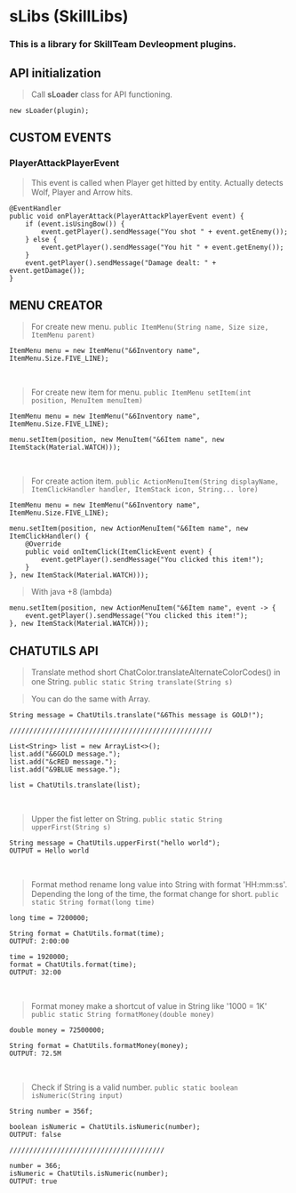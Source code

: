 
# sLibs (SkillLibs)
### This is a library for SkillTeam Devleopment plugins.


## API initialization

> Call **sLoader** class for API functioning.
```
new sLoader(plugin);
```

## CUSTOM EVENTS
### PlayerAttackPlayerEvent
> This event is called when Player get hitted by entity.
> Actually detects Wolf, Player and Arrow hits.
```
@EventHandler
public void onPlayerAttack(PlayerAttackPlayerEvent event) {
	if (event.isUsingBow()) {
		event.getPlayer().sendMessage("You shot " + event.getEnemy());
	} else {
		event.getPlayer().sendMessage("You hit " + event.getEnemy());
	}
	event.getPlayer().sendMessage("Damage dealt: " + event.getDamage());
}
```
## MENU CREATOR
> For create new menu.
`public ItemMenu(String name, Size size, ItemMenu parent)`
```
ItemMenu menu = new ItemMenu("&6Inventory name", ItemMenu.Size.FIVE_LINE);
```
&nbsp;
> For create new item for menu.
`public ItemMenu setItem(int position, MenuItem menuItem)`
```
ItemMenu menu = new ItemMenu("&6Inventory name", ItemMenu.Size.FIVE_LINE);

menu.setItem(position, new MenuItem("&6Item name", new ItemStack(Material.WATCH)));
```

&nbsp; &nbsp;

> For create action item.
`public ActionMenuItem(String displayName, ItemClickHandler handler, ItemStack icon, String... lore)`
```
ItemMenu menu = new ItemMenu("&6Inventory name", ItemMenu.Size.FIVE_LINE);

menu.setItem(position, new ActionMenuItem("&6Item name", new ItemClickHandler() {
    @Override
    public void onItemClick(ItemClickEvent event) {
        event.getPlayer().sendMessage("You clicked this item!");
    }
}, new ItemStack(Material.WATCH)));
```

> With java +8 (lambda)
```
menu.setItem(position, new ActionMenuItem("&6Item name", event -> {
    event.getPlayer().sendMessage("You clicked this item!");
}, new ItemStack(Material.WATCH)));
```

## CHATUTILS API
> Translate method short ChatColor.translateAlternateColorCodes() in one String.
`public static String translate(String s)`

> You can do the same with Array. 
```
String message = ChatUtils.translate("&6This message is GOLD!");

///////////////////////////////////////////////////

List<String> list = new ArrayList<>();
list.add("&6GOLD message.");
list.add("&cRED message.");
list.add("&9BLUE message.");

list = ChatUtils.translate(list);
```
&nbsp;
> Upper the fist letter on String.
`public static String upperFirst(String s)`
```
String message = ChatUtils.upperFirst("hello world");
OUTPUT = Hello world
```

&nbsp; 
> Format method rename long value into String with format 'HH:mm:ss'.
> Depending the long of the time, the format change for short.
`public static String format(long time)`
```
long time = 7200000;

String format = ChatUtils.format(time);
OUTPUT: 2:00:00

time = 1920000;
format = ChatUtils.format(time);
OUTPUT: 32:00
```

&nbsp; 
> Format money make a shortcut of value in String like '1000 = 1K'
`public static String formatMoney(double money)`
```
double money = 72500000;

String format = ChatUtils.formatMoney(money);
OUTPUT: 72.5M
```

&nbsp; 
> Check if String is a valid number.
`public static boolean isNumeric(String input)`
```
String number = 356f;

boolean isNumeric = ChatUtils.isNumeric(number);
OUTPUT: false

///////////////////////////////////////

number = 366;
isNumeric = ChatUtils.isNumeric(number);
OUTPUT: true
```
